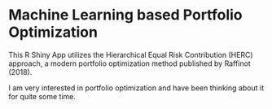# Machine Learning based Portfolio Optimization

This R Shiny App utilizes the Hierarchical Equal Risk Contribution (HERC) approach, a modern portfolio optimization method published by Raffinot (2018).

I am very interested in portfolio optimization and have been thinking about it for quite some time.
